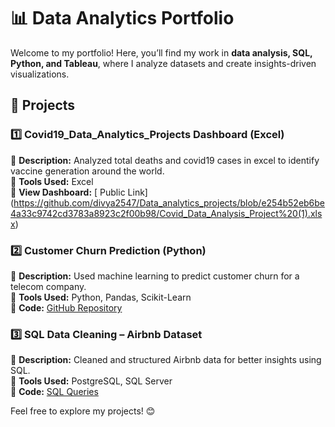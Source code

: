 # 📊 Data Analytics Portfolio  

Welcome to my portfolio! Here, you’ll find my work in **data analysis, SQL, Python, and Tableau**, where I analyze datasets and create insights-driven visualizations.  

## 🔹 Projects  

### 1️⃣ Covid19_Data_Analytics_Projects Dashboard (Excel)  
📌 **Description:** Analyzed total deaths and covid19 cases in excel to identify vaccine generation around the world.  
📌 **Tools Used:** Excel  
📌 **View Dashboard:** [ Public Link] (https://github.com/divya2547/Data_analytics_projects/blob/e254b52eb6be4a33c9742cd3783a8923c2f00b98/Covid_Data_Analysis_Project%20(1).xlsx)  

### 2️⃣ Customer Churn Prediction (Python)  
📌 **Description:** Used machine learning to predict customer churn for a telecom company.  
📌 **Tools Used:** Python, Pandas, Scikit-Learn  
📌 **Code:** [GitHub Repository](your-repo-link)  

### 3️⃣ SQL Data Cleaning – Airbnb Dataset  
📌 **Description:** Cleaned and structured Airbnb data for better insights using SQL.  
📌 **Tools Used:** PostgreSQL, SQL Server  
📌 **Code:** [SQL Queries](your-repo-link)  

Feel free to explore my projects! 😊  
